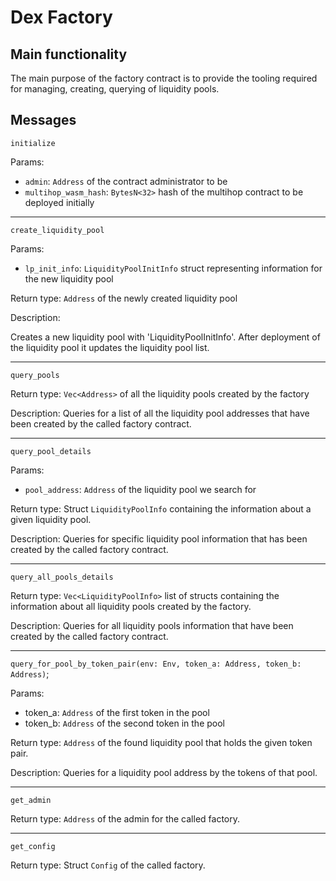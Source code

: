 # Dex Factory

## Main functionality

The main purpose of the factory contract is to provide the tooling required for managing, creating, querying of liquidity pools.

## Messages

`initialize`

Params:
- `admin`: `Address` of the contract administrator to be
- `multihop_wasm_hash`: `BytesN<32>` hash of the multihop contract to be deployed initially

<hr>

`create_liquidity_pool`

Params:
- `lp_init_info`: `LiquidityPoolInitInfo` struct representing information for the new liquidity pool

Return type:
`Address` of the newly created liquidity pool

Description:

Creates a new liquidity pool with 'LiquidityPoolInitInfo'. After deployment of the liquidity pool it updates the liquidity pool list.

<hr>

`query_pools`

Return type:
`Vec<Address>` of all the liquidity pools created by the factory

Description:
Queries for a list of all the liquidity pool addresses that have been created by the called factory contract.

<hr>

`query_pool_details`

Params:
- `pool_address`: `Address` of the liquidity pool we search for

Return type:
Struct `LiquidityPoolInfo` containing the information about a given liquidity pool.

Description:
Queries for specific liquidity pool information that has been created by the called factory contract.

<hr>

`query_all_pools_details`

Return type:
`Vec<LiquidityPoolInfo>` list of structs containing the information about all liquidity pools created by the factory.

Description:
Queries for all liquidity pools information that have been created by the called factory contract.

<hr>

`query_for_pool_by_token_pair(env: Env, token_a: Address, token_b: Address)`;

Params:
- token_a: `Address` of the first token in the pool
- token_b: `Address` of the second token in the pool

Return type:
`Address` of the found liquidity pool that holds the given token pair.

Description:
Queries for a liquidity pool address by the tokens of that pool.

<hr>

`get_admin`

Return type:
`Address` of the admin for the called factory.

<hr>

`get_config`

Return type:
Struct `Config` of the called factory.
